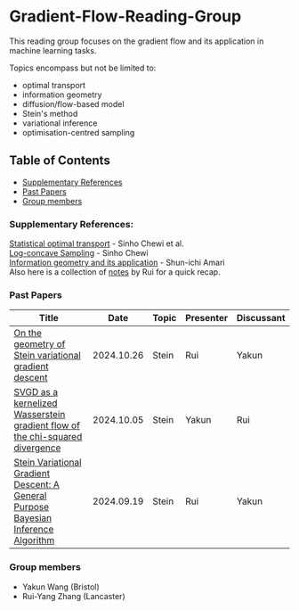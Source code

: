 # Gradient-Flow-Reading-Group
 
This reading group focuses on the gradient flow and its application in machine learning tasks.  

Topics encompass but not be limited to: 
- optimal transport
- information geometry
- diffusion/flow-based model
- Stein's method
- variational inference
- optimisation-centred sampling


## Table of Contents
- [Supplementary References](#supplementary-references)
- [Past Papers](#past-papers)
- [Group members](#group-members)

### Supplementary References:   
[Statistical optimal transport](https://arxiv.org/abs/2407.18163) -  Sinho Chewi et al.     
[Log-concave Sampling](https://chewisinho.github.io/main.pdf) - Sinho Chewi      
[Information geometry and its application](https://link.springer.com/book/10.1007/978-4-431-55978-8) - Shun-ichi Amari      
Also here is a collection of [notes](https://shusheng3927.github.io/notes.html) by Rui for a quick recap.



### Past Papers  

| Title | Date | Topic | Presenter | Discussant |
|-------|------|-------|-----------|------------|
|[On the geometry of Stein variational gradient descent](https://arxiv.org/abs/1912.00894)| 2024.10.26 | Stein | Rui | Yakun |
|[SVGD as a kernelized Wasserstein gradient flow of the chi-squared divergence](https://arxiv.org/abs/2006.02509)| 2024.10.05 | Stein | Yakun | Rui |
|[Stein Variational Gradient Descent: A General Purpose Bayesian Inference Algorithm](https://arxiv.org/abs/1608.04471)| 2024.09.19 | Stein | Rui | Yakun |

### Group members
- Yakun Wang (Bristol)
- Rui-Yang Zhang (Lancaster)
